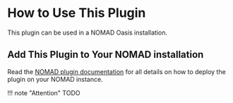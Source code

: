 # How to Use This Plugin

This plugin can be used in a NOMAD Oasis installation.

## Add This Plugin to Your NOMAD installation

Read the [NOMAD plugin documentation](https://nomad-lab.eu/prod/v1/staging/docs/plugins/plugins.html#add-a-plugin-to-your-nomad) for all details on how to deploy the plugin on your NOMAD instance.

!!! note "Attention"
    TODO
